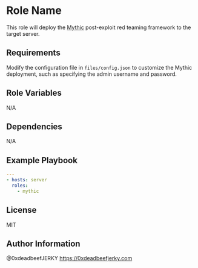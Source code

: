 Role Name
=========

This role will deploy the [Mythic](https://github.com/its-a-feature/Mythic) post-exploit red teaming framework to the target server.

Requirements
------------

Modify the configuration file in `files/config.json` to customize the Mythic deployment, such as specifying the admin username and password.

Role Variables
--------------

N/A

Dependencies
------------

N/A

Example Playbook
----------------

```yaml
---
- hosts: server
  roles:
    - mythic
```

License
-------

MIT

Author Information
------------------

@0xdeadbeefJERKY
https://0xdeadbeefjerky.com